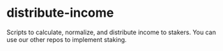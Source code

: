 # distribute-income
Scripts to calculate, normalize, and distribute income to stakers. You can use our other repos to implement staking.
